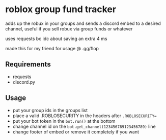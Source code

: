 # roblox group fund tracker
adds up the robux in your groups and sends a discord embed to a desired channel, useful if you sell robux via group funds or whatever

uses requests bc idc about saving an extra 4 ms

made this for my friend for usage @ .gg/flop

## Requirements
- requests
- discord.py

## Usage
- put your group ids in the groups list
- place a valid .ROBLOSECURITY in the headers after `.ROBLOSECURITY=`
- put your bot token in the `bot.run()` at the bottom
- change channel id on the `bot.get_channel(123456789123456789)` line
- change footer of embed or remove it completely if you want
